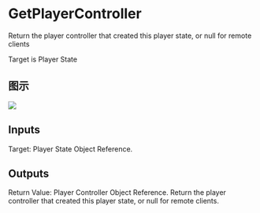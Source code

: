 # GetPlayerController

Return the player controller that created this player state, or null for remote clients

Target is Player State

## 图示

![]($-20221218-20300623.png)

## Inputs

Target: Player State Object Reference.  

## Outputs

Return Value: Player Controller Object Reference. Return the player controller that created this player state, or null for remote clients.

